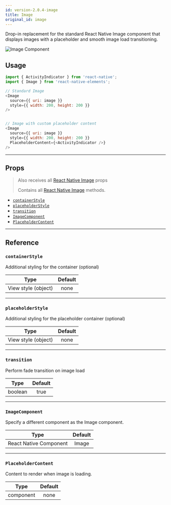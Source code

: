 ```yaml
---
id: version-2.0.4-image
title: Image
original_id: image
---
```


Drop-in replacement for the standard React Native Image component that displays
images with a placeholder and smooth image load transitioning.

<div class="component-preview component-preview--single margin-none">
  <img src="https://user-images.githubusercontent.com/5962998/48658581-f4170a00-ea1a-11e8-866c-df4f42f21947.gif" alt="Image Component" />
</div>

## Usage

```js
import { ActivityIndicator } from 'react-native';
import { Image } from 'react-native-elements';

// Standard Image
<Image
  source={{ uri: image }}
  style={{ width: 200, height: 200 }}
/>


// Image with custom placeholder content
<Image
  source={{ uri: image }}
  style={{ width: 200, height: 200 }}
  PlaceholderContent={<ActivityIndicator />}
/>
```

---

## Props

> Also receives all
> [React Native Image](https://facebook.github.io/react-native/docs/image#props) props
>
> Contains all
> [React Native Image](https://reactnative.dev/docs/image#methods) methods.

- [`containerStyle`](#containerstyle)
- [`placeholderStyle`](#placeholderstyle)
- [`transition`](#transition)
- [`ImageComponent`](#imagecomponent)
- [`PlaceholderContent`](#placeholdercontent)

---

## Reference

### `containerStyle`

Additional styling for the container (optional)

|        Type         | Default |
| :-----------------: | :-----: |
| View style (object) |  none   |

---

### `placeholderStyle`

Additional styling for the placeholder container (optional)

|        Type         | Default |
| :-----------------: | :-----: |
| View style (object) |  none   |

---

### `transition`

Perform fade transition on image load

|  Type   | Default |
| :-----: | :-----: |
| boolean |  true   |

---

### `ImageComponent`

Specify a different component as the Image component.

|          Type          | Default |
| :--------------------: | :-----: |
| React Native Component |  Image  |

---

### `PlaceholderContent`

Content to render when image is loading.

|   Type    | Default |
| :-------: | :-----: |
| component |  none   |
